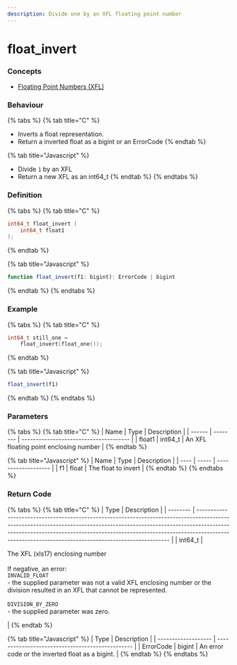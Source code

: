 ```yaml
---
description: Divide one by an XFL floating point number
---
```


# float\_invert

### Concepts

* [Floating Point Numbers (XFL)](../../../concepts/floating-point-numbers-xfl.md)

### Behaviour

{% tabs %}
{% tab title="C" %}
* Inverts a float representation.
* Return a inverted float as a bigint or an ErrorCode
{% endtab %}

{% tab title="Javascript" %}
* Divide `1` by an XFL
* Return a new XFL as an int64\_t
{% endtab %}
{% endtabs %}



### Definition

{% tabs %}
{% tab title="C" %}
```c
int64_t float_invert (
    int64_t float1
);
```


{% endtab %}

{% tab title="Javascript" %}
```javascript
function float_invert(f1: bigint): ErrorCode | bigint
```
{% endtab %}
{% endtabs %}



### Example

{% tabs %}
{% tab title="C" %}
```c
int64_t still_one =
    float_invert(float_one());
```
{% endtab %}

{% tab title="Javascript" %}
```javascript
float_invert(f1)
```
{% endtab %}
{% endtabs %}



### Parameters

{% tabs %}
{% tab title="C" %}
| Name   | Type     | Description                            |
| ------ | -------- | -------------------------------------- |
| float1 | int64\_t | An XFL floating point enclosing number |
{% endtab %}

{% tab title="Javascript" %}
| Name | Type  | Description         |
| ---- | ----- | ------------------- |
| f1   | float | The float to invert |
{% endtab %}
{% endtabs %}



### Return Code

{% tabs %}
{% tab title="C" %}
| Type     | Description                                                                                                                                                                                                                                                                                                    |
| -------- | -------------------------------------------------------------------------------------------------------------------------------------------------------------------------------------------------------------------------------------------------------------------------------------------------------------- |
| int64\_t | <p>The XFL (xls17) enclosing number<br><br>If negative, an error:<br><code>INVALID_FLOAT</code><br>- the supplied parameter was not a valid XFL enclosing number or the division resulted in an XFL that cannot be represented.<br><br><code>DIVISION_BY_ZERO</code><br>- the supplied parameter was zero.</p> |
{% endtab %}

{% tab title="Javascript" %}
| Type                | Description                                      |
| ------------------- | ------------------------------------------------ |
| ErrorCode \| bigint | An error code or the inverted float as a bigint. |
{% endtab %}
{% endtabs %}

